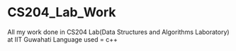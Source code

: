 # CS204_Lab_Work
All my work done in CS204 Lab(Data Structures and Algorithms Laboratory) at IIT Guwahati
Language used = c++

